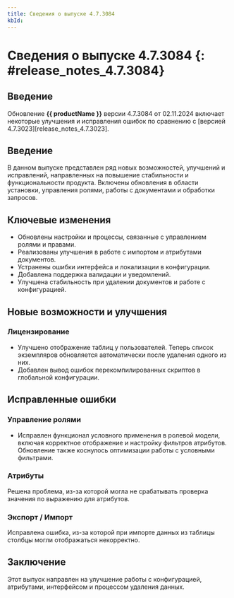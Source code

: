 ```yaml
---
title: Сведения о выпуске 4.7.3084
kbId: 
---
```


# Сведения о выпуске 4.7.3084 {: #release_notes_4.7.3084}

## Введение

Обновление **{{ productName }}** версии 4.7.3084 от 02.11.2024 включает некоторые улучшения и исправления ошибок по сравнению с [версией 4.7.3023][release_notes_4.7.3023].

## Введение
В данном выпуске представлен ряд новых возможностей, улучшений и исправлений, направленных на повышение стабильности и функциональности продукта. Включены обновления в области установки, управления ролями, работы с документами и обработки запросов.

## Ключевые изменения
- Обновлены настройки и процессы, связанные с управлением ролями и правами.
- Реализованы улучшения в работе с импортом и атрибутами документов.
- Устранены ошибки интерфейса и локализации в конфигурации.
- Добавлена поддержка валидации и уведомлений.
- Улучшена стабильность при удалении документов и работе с конфигурацией.

## Новые возможности и улучшения

### Лицензирование
- Улучшено отображение таблиц у пользователей. Теперь список экземпляров обновляется автоматически после удаления одного из них.
- Добавлен вывод ошибок перекомпилированных скриптов в глобальной конфигурации.
  <!-- Номер: 1807380 -->

## Исправленные ошибки

### Управление ролями
- Исправлен функционал условного применения в ролевой модели, включая корректное отображение и настройку фильтров атрибутов. Обновление также коснулось оптимизации работы с условными фильтрами.  
  <!-- Номер: 1800725 -->

### Атрибуты
Решена проблема, из-за которой могла не срабатывать проверка значения по выражению для атрибутов. <!-- Номер: 1800428 -->

### Экспорт / Импорт
Исправлена ошибка, из-за которой при импорте данных из таблицы столбцы могли отображаться некорректно. <!-- Номер: 1393276 -->

## Заключение
Этот выпуск направлен на улучшение работы с конфигурацией, атрибутами, интерфейсом и процессом удаления данных.
